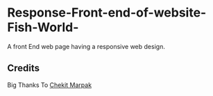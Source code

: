 # Response-Front-end-of-website-Fish-World-
A front End  web page having a responsive web design.   


## Credits
Big Thanks To [Chekit Marpak](https://github.com/chekitmarpak)

